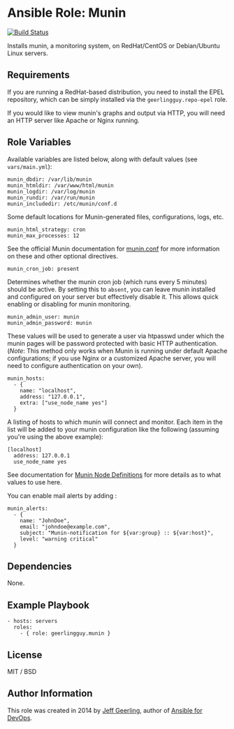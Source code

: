 # Ansible Role: Munin

[![Build Status](https://travis-ci.org/geerlingguy/ansible-role-munin.svg?branch=master)](https://travis-ci.org/geerlingguy/ansible-role-munin)

Installs munin, a monitoring system, on RedHat/CentOS or Debian/Ubuntu Linux servers.

## Requirements

If you are running a RedHat-based distribution, you need to install the EPEL repository, which can be simply installed via the `geerlingguy.repo-epel` role.

If you would like to view munin's graphs and output via HTTP, you will need an HTTP server like Apache or Nginx running.

## Role Variables

Available variables are listed below, along with default values (see `vars/main.yml`):

    munin_dbdir: /var/lib/munin
    munin_htmldir: /var/www/html/munin
    munin_logdir: /var/log/munin
    munin_rundir: /var/run/munin
    munin_includedir: /etc/munin/conf.d

Some default locations for Munin-generated files, configurations, logs, etc.

    munin_html_strategy: cron
    munin_max_processes: 12

See the official Munin documentation for [munin.conf](http://munin.readthedocs.org/en/latest/reference/munin.conf.html) for more information on these and other optional directives.

    munin_cron_job: present

Determines whether the munin cron job (which runs every 5 minutes) should be active. By setting this to `absent`, you can leave munin installed and configured on your server but effectively disable it. This allows quick enabling or disabling for munin monitoring.

    munin_admin_user: munin
    munin_admin_password: munin

These values will be used to generate a user via htpasswd under which the munin pages will be password protected with basic HTTP authentication. (*Note*: This method only works when Munin is running under default Apache configurations; if you use Nginx or a customized Apache server, you will need to configure authentication on your own).

    munin_hosts:
      - {
        name: "localhost",
        address: "127.0.0.1",
        extra: ["use_node_name yes"]
      }

A listing of hosts to which munin will connect and monitor. Each item in the list will be added to your munin configuration like the following (assuming you're using the above example):

    [localhost]
      address: 127.0.0.1
      use_node_name yes

See documentation for [Munin Node Definitions](http://munin.readthedocs.org/en/latest/reference/munin.conf.html#node-definitions) for more details as to what values to use here.

You can enable mail alerts by adding :

    munin_alerts:
      - {
        name: "JohnDoe",
        email: "johndoe@example.com",
        subject: "Munin-notification for ${var:group} :: ${var:host}",
        level: "warning critical"
      }

## Dependencies

None.

## Example Playbook

    - hosts: servers
      roles:
        - { role: geerlingguy.munin }

## License

MIT / BSD

## Author Information

This role was created in 2014 by [Jeff Geerling](http://jeffgeerling.com/), author of [Ansible for DevOps](http://ansiblefordevops.com/).
